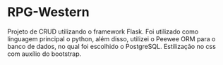 # RPG-Western
Projeto de CRUD utilizando o framework Flask.
Foi utilizado como linguagem principal o python, além disso, utilizei o Peewee ORM para o banco de dados, no qual foi escolhido o PostgreSQL.
Estilização no css com auxílio do bootstrap.
